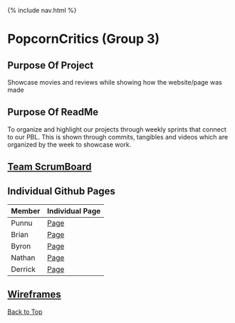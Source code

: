 {% include nav.html %}

# PopcornCritics (Group 3)

## Purpose Of Project

Showcase movies and reviews while showing how the website/page was made

## Purpose Of ReadMe
To organize and highlight our projects through weekly sprints that connect to our PBL. This is shown through commits, tangibles and videos which are organized by the week to showcase work.

## [Team ScrumBoard](https://github.com/PunarvasuS/PopcornCritics/projects/1)

## Individual Github Pages

| Member | Individual Page | 
|  ----- | -------- | 
| Punnu | [Page](https://github.com/PunarvasuS/DataStructures) |
| Brian | [Page](https://github.com/BrianZhang2016/Brian-Individual) |
| Byron |[Page](https://github.com/byronlu06/tempname2)|
| Nathan | [Page](https://github.com/ProRichyMan/NathanIndividual) |
| Derrick|  [Page](https://github.com/Pitsco/derrick_individual) |


## [Wireframes](https://github.com/PunarvasuS/PopcornCritics/wiki/Wireframes)

[Back to Top](#popcorncritics-group-3)
